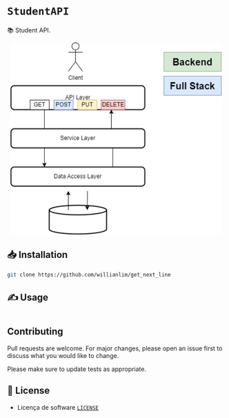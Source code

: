 # `StudentAPI`

📚 Student API.

<p align="center">
    <img src="https://github.com/willianlim/StudentAPI/blob/master/img/stud.drawio.png" width="490">
</p>

## 📥 Installation

```bash
git clone https://github.com/willianlim/get_next_line
```

## ✍ Usage

```bash

```

## Contributing
Pull requests are welcome. For major changes, please open an issue first to discuss what you would like to change.

Please make sure to update tests as appropriate.

## 📝 License
- Licença de software [`LICENSE`](https://github.com/willianlim/get_next_line/blob/main/LICENSE)
